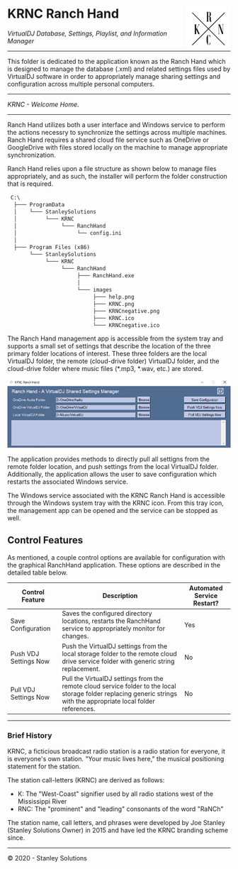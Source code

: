 # KRNC Ranch Hand <a href="https://github.com/engineerjoe440/KRNCApps"><img src="https://github.com/engineerjoe440/KRNCApps/blob/master/common/images/KRNC.png" width="100" alt="KRNC" align="right"></a>

*VirtualDJ Database, Settings, Playlist, and Information Manager*

---

This folder is dedicated to the application known as the Ranch Hand which is
designed to manage the database (.xml) and related settings files used by VirtualDJ
software in order to appropriately manage sharing settings and configuration across
multiple personal computers.

---

*KRNC - Welcome Home.*

---

Ranch Hand utilizes both a user interface and Windows service to perform the actions
necessry to synchronize the settings across multiple machines. Ranch Hand requires a
shared cloud file service such as OneDrive or GoogleDrive with files stored locally
on the machine to manage appropriate synchronization.

Ranch Hand relies upon a file structure as shown below to manage files appropriately,
and as such, the installer will perform the folder construction that is required.

```
 C:\
  ├─── ProgramData
  │    └─── StanleySolutions
  │         └─── KRNC
  │              └─── RanchHand
  │                   └── config.ini
  │
  ├─── Program Files (x86)
       └─── StanleySolutions
            └─── KRNC
                 └─── RanchHand
                      ├─── RanchHand.exe
                      │
                      └─── images
                           ├─── help.png
                           ├─── KRNC.png
                           ├─── KRNCnegative.png
                           ├─── KRNC.ico
                           └─── KRNCnegative.ico
```

The Ranch Hand management app is accessible from the system tray and supports a
small set of settings that describe the location of the three primary folder
locations of interest. These three folders are the local VirtualDJ folder, the
remote (cloud-drive folder) VirtualDJ folder, and the cloud-drive folder where
music files (*.mp3, *.wav, etc.) are stored.

<img src="https://github.com/engineerjoe440/KRNCApps/blob/master/common/images/RanchHandApp.png">

The application provides methods to directly pull all settigns from the remote
folder location, and push settings from the local VirtualDJ folder. Additionally,
the application allows the user to save configuration which restarts the
associated Windows service.

The Windows service associated with the KRNC Ranch Hand is accessible through the
Windows system tray with the KRNC icon. From this tray icon, the management app
can be opened and the service can be stopped as well.

## Control Features
As mentioned, a couple control options are available for configuration with the
graphical RanchHand application. These options are described in the detailed table
below.

| Control Feature       | Description                                                                                                                                                          | Automated Service Restart? |
|-----------------------|----------------------------------------------------------------------------------------------------------------------------------------------------------------------|----------------------------|
| Save Configuration    | Saves the configured directory locations, restarts the RanchHand service to appropriately monitor for changes.                                                       | Yes                        |
| Push VDJ Settings Now | Push the VirtualDJ settings from the local storage folder to the remote cloud drive service folder with generic string replacement.                                  | No                         |
| Pull VDJ Settings Now | Pull the VirtualDJ settings from the remote cloud service folder to the local storage folder replacing generic strings with the appropriate local folder references. | No                         |

---

### Brief History
KRNC, a ficticious broadcast radio station is a radio station for everyone, it is
everyone's own station. "Your music lives here," the musical positioning statement
for the station.

The station call-letters (KRNC) are derived as follows:
 - K: The "West-Coast" signifier used by all radio stations west of the Mississippi River
 - RNC: The "prominent" and "leading" consonants of the word "RaNCh"

The station name, call letters, and phrases were developed by Joe Stanley (Stanley
Solutions Owner) in 2015 and have led the KRNC branding scheme since.

---
© 2020 - Stanley Solutions
